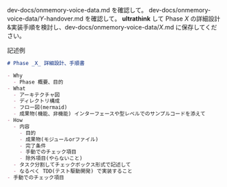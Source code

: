 dev-docs/onmemory-voice-data.md を確認して。
dev-docs/onmemory-voice-data/_Y_-handover.md を確認して。
**ultrathink** して Phase _X_ の詳細設計&実装手順を検討し、dev-docs/onmemory-voice-data/_X_.md に保存してください。

記述例

```md
# Phase _X_ 詳細設計、手順書

- Why
  - Phase 概要、目的
- What
  - アーキテクチャ図
  - ディレクトリ構成
  - フロー図(mermaid)
  - 成果物(機能、非機能) インターフェースや型レベルでのサンプルコードを添えて
- How
  - 内容
    - 目的
    - 成果物(モジュールorファイル)
    - 完了条件
    - 手動でのチェック項目
    - 除外項目(やらないこと)
  - タスク分割してチェックボックス形式で記述して
  - なるべく TDD(テスト駆動開発) で実装すること
- 手動でのチェック項目
```
